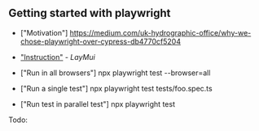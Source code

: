## Getting started with playwright

- ["Motivation"] https://medium.com/uk-hydrographic-office/why-we-chose-playwright-over-cypress-db4770cf5204

- ["Instruction"](https://playwright.dev/docs/intro/#installation) - *LayMui*
- ["Run in all browsers"] npx playwright test --browser=all
- ["Run a single test"] npx playwright test tests/foo.spec.ts
- ["Run test in parallel test"] npx playwright test

Todo:
